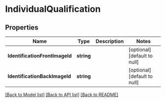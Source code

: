# IndividualQualification

## Properties
Name | Type | Description | Notes
------------ | ------------- | ------------- | -------------
**IdentificationFrontImageId** | **string** |  | [optional] [default to null]
**IdentificationBackImageId** | **string** |  | [optional] [default to null]

[[Back to Model list]](../README.md#documentation-for-models) [[Back to API list]](../README.md#documentation-for-api-endpoints) [[Back to README]](../README.md)


